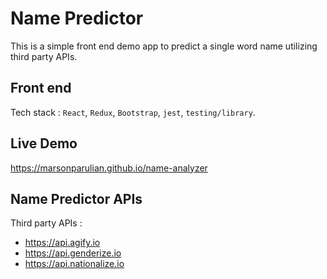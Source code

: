 # Name Predictor

This is a simple front end demo app to predict a single word name  utilizing third party APIs.

## Front end
Tech stack : `React`, `Redux`, `Bootstrap`, `jest`, `testing/library`.

## Live Demo
https://marsonparulian.github.io/name-analyzer

## Name Predictor APIs
Third party APIs :
- https://api.agify.io
- https://api.genderize.io
- https://api.nationalize.io

